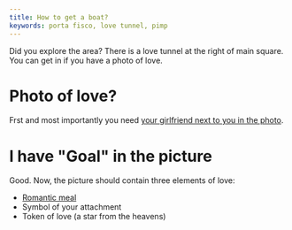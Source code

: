 ```yaml
---
title: How to get a boat?
keywords: porta fisco, love tunnel, pimp
---
```


Did you explore the area? There is a love tunnel at the right of main square. You can get in if you have a photo of love.

# Photo of love?
Frst and most importantly you need [your girlfriend next to you in the photo](025-mock-goal.md).

# I have "Goal" in the picture
Good. Now, the picture should contain three elements of love:
 - [Romantic meal](110-romantic-meal.md)
 - Symbol of your attachment
 - Token of love (a star from the heavens)

